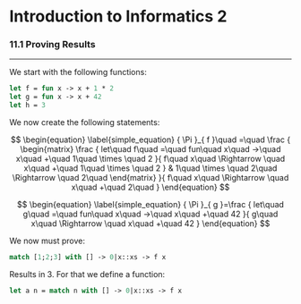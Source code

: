 
Introduction to Informatics 2
==========
### **11.1** Proving Results
----------
We start with the following functions:
```ocaml
let f = fun x -> x + 1 * 2
let g = fun x -> x + 42
let h = 3
```

We now create the following statements:

$$
\begin{equation}
    \label{simple_equation}
    { \Pi  }_{ f }\quad =\quad \frac { \begin{matrix} \frac { let\quad f\quad =\quad fun\quad x\quad ->\quad x\quad +\quad 1\quad \times \quad 2 }{ f\quad x\quad \Rightarrow \quad x\quad +\quad 1\quad \times \quad 2 }  & 1\quad \times \quad 2\quad \Rightarrow \quad 2\quad  \end{matrix} }{ f\quad x\quad \Rightarrow \quad x\quad +\quad 2\quad  }
\end{equation}
$$

$$
\begin{equation}
    \label{simple_equation}
   { \Pi  }_{ g }=\frac { let\quad g\quad =\quad fun\quad x\quad ->\quad x\quad +\quad 42 }{ g\quad x\quad \Rightarrow \quad x\quad +\quad 42 }
\end{equation}
$$

We now must prove:



```ocaml
match [1;2;3] with [] -> 0|x::xs -> f x
```
Results in 3.
For that we define a function:

```ocaml
let a n = match n with [] -> 0|x::xs -> f x
```
